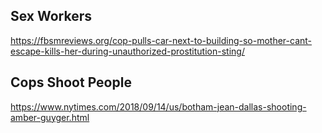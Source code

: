 
## Sex Workers

https://fbsmreviews.org/cop-pulls-car-next-to-building-so-mother-cant-escape-kills-her-during-unauthorized-prostitution-sting/

## Cops Shoot People

https://www.nytimes.com/2018/09/14/us/botham-jean-dallas-shooting-amber-guyger.html
